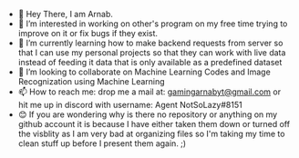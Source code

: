 - 👋 Hey There, I am Arnab.
- 👀 I’m interested in working on other's program on my free time trying to improve on it or fix bugs if they exist.
- 🌱 I’m currently learning how to make backend requests from server so that I can use my personal projects so that they can work with live data instead of feeding it data that is only available as a predefined dataset
- 💞️ I’m looking to collaborate on Machine Learning Codes and Image Recognization using Machine Learning
- 📫 How to reach me: drop me a mail at: gamingarnabyt@gmail.com or hit me up in discord with username: Agent NotSoLazy#8151
- 😊 If you are wondering why is there no repository or anything on my github account it is because I have either taken them down or turned off the visblity as I am very bad at organizing files so I'm taking my time to clean stuff up before I present them again. ;)
<!---
Gaming-Arnab/Gaming-Arnab is a ✨ special ✨ repository because its `README.md` (this file) appears on your GitHub profile.
You can click the Preview link to take a look at your changes.
--->
